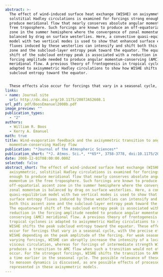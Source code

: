 ```yaml
---
abstract: >-
  The effect of wind-induced surface heat exchange (WISHE) on axisymmetric,
  solstitial Hadley circulations is examined for forcings strong enough to
  produce meridional flow that nearly conserves absolute angular momentum in the
  free troposphere. Such forcings are known to produce an off-equatorial ascent
  zone in the summer hemisphere where the convergence of zonal momentum is
  balanced by drag on surface westerlies. Here, a convective quasi-equilibrium
  model with two vertical modes is used to show that enhanced surface entropy
  fluxes induced by these westerlies can intensify and shift both this ascent
  zone and the subcloud-layer entropy peak toward the equator. The equatorward
  shift of the subcloud entropy peak is associated with a reduction in the
  forcing amplitude needed to produce angular momentum-conserving (AMC)
  meridional flow. A previous theory of frontogenesis in tropical cyclones is
  adapted to axisymmetric Hadley circulations to show how WISHE shifts the peak
  subcloud entropy toward the equator.


  These effects also occur for forcings that vary in a seasonal cycle, with the precise effect of WISHE depending on the peak amplitude of the forcing. For weak seasonally varying forcings, WISHE can abruptly increase the intensity of a local, viscous circulation, whereas for forcings of intermediate strength WISHE produces a transition to AMC flow when such a transition would not otherwise occur. For the strongest forcings, WISHE shifts the transition to AMC flow to a time earlier in the seasonal cycle. The possible relevance of these results to monsoon dynamics is discussed, as are possible effects of processes not represented in these axisymmetric models. 
links:
- name: Journal site
  url: http://dx.doi.org/10.1175/2007JAS2608.1
url_pdf: pdf/BoosEmanuel2008b.pdf
image_preview: ""
publication_types:
  - "2"
authors:
  - William R. Boos
  - Kerry A. Emanuel
math: true
title: Wind-evaporation feedback and the axisymmetric transition to angular
  momentum-conserving Hadley flow
publication: "*Journal of the Atmospheric Sciences*"
publication_short: "*J. Atmos. Sci.*, **65**, 3758-3778, doi:10.1175/2008JAS2791.1"
date: 2008-12-01T08:00:00.000Z
selected: false
abstract_short: The effect of wind-induced surface heat exchange (WISHE) on
  axisymmetric, solstitial Hadley circulations is examined for forcings strong
  enough to produce meridional flow that nearly conserves absolute angular
  momentum in the free troposphere. Such forcings are known to produce an
  off-equatorial ascent zone in the summer hemisphere where the convergence of
  zonal momentum is balanced by drag on surface westerlies. Here, a convective
  quasi-equilibrium model with two vertical modes is used to show that enhanced
  surface entropy fluxes induced by these westerlies can intensify and shift
  both this ascent zone and the subcloud-layer entropy peak toward the equator.
  The equatorward shift of the subcloud entropy peak is associated with a
  reduction in the forcing amplitude needed to produce angular momentum -
  conserving (AMC) meridional flow. A previous theory of frontogenesis in
  tropical cyclones is adapted to axisymmetric Hadley circulations to show how
  WISHE shifts the peak subcloud entropy toward the equator. These effects also
  occur for forcings that vary in a seasonal cycle, with the precise effect of
  WISHE depending on the peak amplitude of the forcing. For weak seasonally
  varying forcings, WISHE can abruptly increase the intensity of a local,
  viscous circulation, whereas for forcings of intermediate strength WISHE
  produces a transition to AMC flow when such a transition would not otherwise
  occur. For the strongest forcings, WISHE shifts the transition to AMC flow to
  a time earlier in the seasonal cycle. The possible relevance of these results
  to monsoon dynamics is discussed, as are possible effects of processes not
  represented in these axisymmetric models.
---
```


